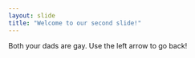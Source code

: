 ```yaml
---
layout: slide
title: "Welcome to our second slide!"
---
```

Both your dads are gay.
Use the left arrow to go back!
